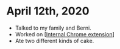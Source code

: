 # April 12th, 2020
- Talked to my family and Berni.
- Worked on [[Internal Chrome extension]]
- Ate two different kinds of cake.

[//begin]: # "Autogenerated link references for markdown compatibility"
[Internal Chrome extension]: ../internal-chrome-extension.md "Internal Chrome Extension"
[//end]: # "Autogenerated link references"